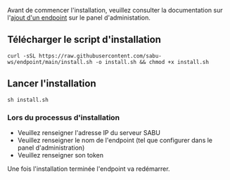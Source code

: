 Avant de commencer l'installation, veuillez consulter la documentation sur l'[ajout d'un endpoint]() sur le panel d'administation.

## Télécharger le script d'installation
```
curl -sSL https://raw.githubusercontent.com/sabu-ws/endpoint/main/install.sh -o install.sh && chmod +x install.sh
```

## Lancer l'installation
```
sh install.sh
```

### Lors du processus d'installation
- Veuillez renseigner l'adresse IP du serveur SABU
- Veuillez renseigner le nom de l'endpoint (tel que configurer dans le panel d'administration)
- Veuillez renseigner son token

Une fois l'installation terminée l'endpoint va redémarrer.
